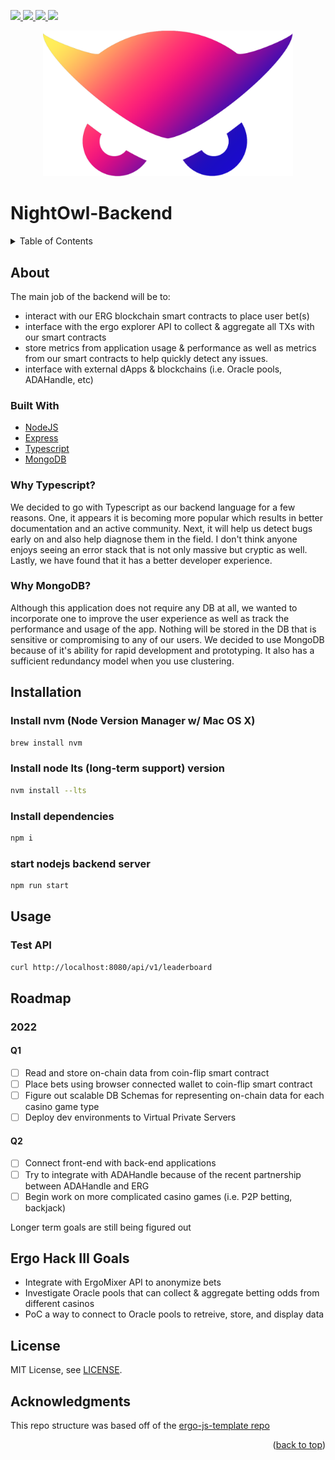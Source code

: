 <div id="top"></div>

<!-- project shields -->
<p align="left">
  <!-- discord -->
  <a href="http://discord.gg/W69GTHe3pJ">
    <img src="https://img.shields.io/static/v1?label=Discord&message=chat&color=5865F2&style=flat&logo=discord"/>
  </a>
  <!-- telegram -->
  <a href="https://t.me/nightowlcommunity">
    <img src="https://img.shields.io/static/v1?label=Telegram&message=chat&color=26A5E4&style=flat&logo=telegram"/>
  </a>
  <!-- reddit -->
  <a href="https://www.reddit.com/r/NightOwlCasino">
    <img src="https://img.shields.io/static/v1?label=Reddit&message=forum&color=FF4500&style=flat&logo=reddit"/>
  </a>
  <!-- mit license -->
  <a href="https://github.com/nightowlcasino/NightOwl-Backend/blob/main/LICENSE">
    <img src="https://img.shields.io/static/v1?label=License&message=MIT&color=A31F34&style=flat"/>
  </a>
</p>

<!-- logo -->
<p align="center">
  <img src="public/logo.png" alt="Logo" width="400"/>
</p>

# NightOwl-Backend

<!-- TABLE OF CONTENTS -->
<details>
  <summary>Table of Contents</summary>
  <ol>
    <li>
      <a href="#about">About</a>
      <ul>
        <li><a href="#built-with">Built With</a></li>
      </ul>
    </li>
    <li><a href="#installation">Installation</a></li>
    <li><a href="#usage">Usage</a></li>
    <li><a href="#roadmap">Roadmap</a></li>
    <li><a href="#ergo-hack-iii-goals">Ergo Hack III Goals</a></li>
    <li><a href="#license">License</a></li>
    <li><a href="#acknowledgments">Acknowledgments</a></li>
  </ol>
</details>
  
<!-- ABOUT -->
## About

The main job of the backend will be to: 

- interact with our ERG blockchain smart contracts to place user bet(s)
- interface with the ergo explorer API to collect & aggregate all TXs with our smart contracts
- store metrics from application usage & performance as well as metrics from our smart contracts to help quickly detect any issues.
- interface with external dApps & blockchains (i.e. Oracle pools, ADAHandle, etc)

### Built With

* [NodeJS](https://nodejs.org/en/)
* [Express](https://expressjs.com)
* [Typescript](https://www.typescriptlang.org)
* [MongoDB](https://www.mongodb.com)

### Why Typescript?

We decided to go with Typescript as our backend language for a few reasons. One, it appears it is becoming more popular which results in better documentation and an active community. Next, it will help us detect bugs early on and also help diagnose them in the field. I don't think anyone enjoys seeing an error stack that is not only massive but cryptic as well. Lastly, we have found that it has a better developer experience.

### Why MongoDB?

Although this application does not require any DB at all, we wanted to incorporate one to improve the user experience as well as track the performance and usage of the app. Nothing will be stored in the DB that is sensitive or compromising to any of our users. We decided to use MongoDB because of it's ability for rapid development and prototyping. It also has a sufficient redundancy model when you use clustering. 

<!-- INSTALLATION -->
## Installation

### Install nvm (Node Version Manager w/ Mac OS X)

```bash
brew install nvm
```

### Install node lts (long-term support) version
```bash
nvm install --lts
```

### Install dependencies
```bash
npm i
```

### start nodejs backend server
```bash
npm run start
```

<!-- USAGE -->
## Usage

### Test API
```bash
curl http://localhost:8080/api/v1/leaderboard
```

<!-- ROADMAP -->
## Roadmap

### 2022

#### Q1
- [ ] Read and store on-chain data from coin-flip smart contract
- [ ] Place bets using browser connected wallet to coin-flip smart contract
- [ ] Figure out scalable DB Schemas for representing on-chain data for each casino game type
- [ ] Deploy dev environments to Virtual Private Servers

#### Q2
- [ ] Connect front-end with back-end applications
- [ ] Try to integrate with ADAHandle because of the recent partnership between ADAHandle and ERG
- [ ] Begin work on more complicated casino games (i.e. P2P betting, backjack)

Longer term goals are still being figured out

<!-- ERGOHACK3 -->
## Ergo Hack III Goals

- Integrate with ErgoMixer API to anonymize bets
- Investigate Oracle pools that can collect & aggregate betting odds from different casinos
- PoC a way to connect to Oracle pools to retreive, store, and display data

<!-- LICENSE -->
## License

MIT License, see [LICENSE](https://github.com/nightowlcasino/NightOwl-Backend/blob/main/LICENSE).

<!-- ACKNOWLEDGEMENTS -->
## Acknowledgments

This repo structure was based off of the [ergo-js-template repo](https://github.com/anon-real/ergo-js-template)

<p align="right">(<a href="#top">back to top</a>)</p>